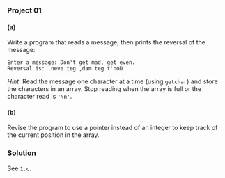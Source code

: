 ### Project 01

#### (a)

Write a program that reads a message, then prints the reversal of the message:

```
Enter a message: Don't get mad, get even.
Reversal is: .neve teg ,dam teg t'noD
```

_Hint_: Read the message one character at a time (using `getchar`) and store the
characters in an array. Stop reading when the array is full or the character
read is `'\n'`.

#### (b)

Revise the program to use a pointer instead of an integer to keep track of the
current position in the array.

### Solution

See `1.c`.
